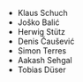 - Klaus Schuch
- Joško Balić
- Herwig Stütz
- Denis Čaušević
- Simon Terres
- Aakash Sehgal
- Tobias Düser
